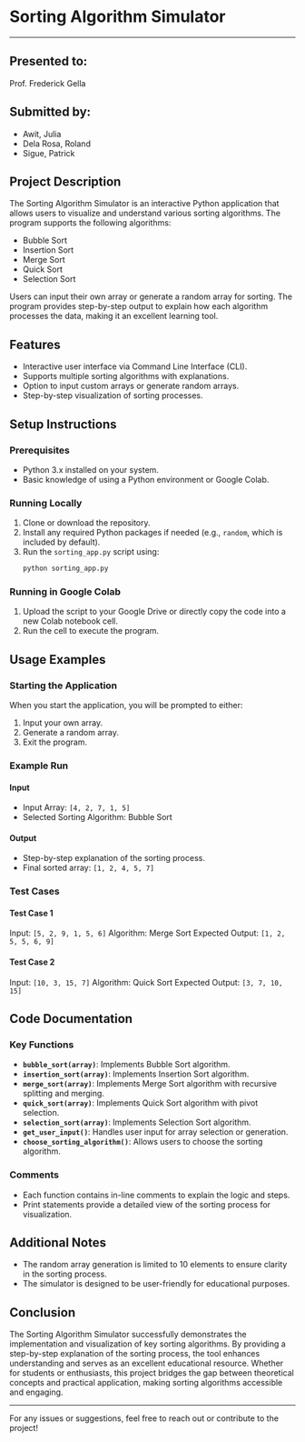 # Sorting Algorithm Simulator
---
## Presented to:

Prof. Frederick Gella

## Submitted by:

  - Awit, Julia
  - Dela Rosa, Roland
  - Sigue, Patrick

## Project Description
The Sorting Algorithm Simulator is an interactive Python application that allows users to visualize and understand various sorting algorithms. The program supports the following algorithms:

- Bubble Sort
- Insertion Sort
- Merge Sort
- Quick Sort
- Selection Sort

Users can input their own array or generate a random array for sorting. The program provides step-by-step output to explain how each algorithm processes the data, making it an excellent learning tool.

## Features
- Interactive user interface via Command Line Interface (CLI).
- Supports multiple sorting algorithms with explanations.
- Option to input custom arrays or generate random arrays.
- Step-by-step visualization of sorting processes.

## Setup Instructions

### Prerequisites
- Python 3.x installed on your system.
- Basic knowledge of using a Python environment or Google Colab.

### Running Locally
1. Clone or download the repository.
2. Install any required Python packages if needed (e.g., `random`, which is included by default).
3. Run the `sorting_app.py` script using:
   ```bash
   python sorting_app.py
   ```

### Running in Google Colab
1. Upload the script to your Google Drive or directly copy the code into a new Colab notebook cell.
2. Run the cell to execute the program.

## Usage Examples

### Starting the Application
When you start the application, you will be prompted to either:
1. Input your own array.
2. Generate a random array.
3. Exit the program.

### Example Run
#### Input
- Input Array: `[4, 2, 7, 1, 5]`
- Selected Sorting Algorithm: Bubble Sort

#### Output
- Step-by-step explanation of the sorting process.
- Final sorted array: `[1, 2, 4, 5, 7]`

### Test Cases
#### Test Case 1
Input: `[5, 2, 9, 1, 5, 6]`
Algorithm: Merge Sort
Expected Output: `[1, 2, 5, 5, 6, 9]`

#### Test Case 2
Input: `[10, 3, 15, 7]`
Algorithm: Quick Sort
Expected Output: `[3, 7, 10, 15]`

## Code Documentation
### Key Functions
- **`bubble_sort(array)`**: Implements Bubble Sort algorithm.
- **`insertion_sort(array)`**: Implements Insertion Sort algorithm.
- **`merge_sort(array)`**: Implements Merge Sort algorithm with recursive splitting and merging.
- **`quick_sort(array)`**: Implements Quick Sort algorithm with pivot selection.
- **`selection_sort(array)`**: Implements Selection Sort algorithm.
- **`get_user_input()`**: Handles user input for array selection or generation.
- **`choose_sorting_algorithm()`**: Allows users to choose the sorting algorithm.

### Comments
- Each function contains in-line comments to explain the logic and steps.
- Print statements provide a detailed view of the sorting process for visualization.

## Additional Notes
- The random array generation is limited to 10 elements to ensure clarity in the sorting process.
- The simulator is designed to be user-friendly for educational purposes.

## Conclusion
The Sorting Algorithm Simulator successfully demonstrates the implementation and visualization of key sorting algorithms. By providing a step-by-step explanation of the sorting process, the tool enhances understanding and serves as an excellent educational resource. Whether for students or enthusiasts, this project bridges the gap between theoretical concepts and practical application, making sorting algorithms accessible and engaging.

---
For any issues or suggestions, feel free to reach out or contribute to the project!




